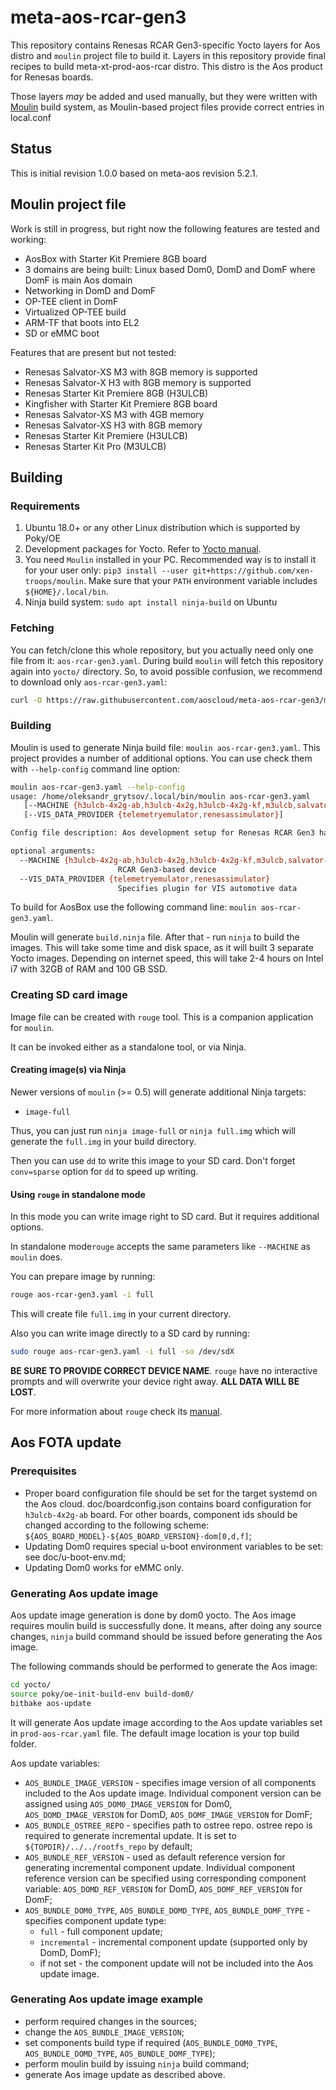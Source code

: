 # meta-aos-rcar-gen3

This repository contains Renesas RCAR Gen3-specific Yocto layers for
Aos distro and `moulin` project file to build it. Layers in this
repository provide final recipes to build meta-xt-prod-aos-rcar
distro. This distro is the Aos product for Renesas boards.

Those layers *may* be added and used manually, but they were written
with [Moulin](https://moulin.readthedocs.io/en/latest/) build system,
as Moulin-based project files provide correct entries in local.conf

## Status

This is initial revision 1.0.0 based on meta-aos revision 5.2.1.

## Moulin project file

Work is still in progress, but right now the following features are tested and working:

* AosBox with Starter Kit Premiere 8GB board
* 3 domains are being built: Linux based Dom0, DomD and DomF where DomF is main Aos domain
* Networking in DomD and DomF
* OP-TEE client in DomF
* Virtualized OP-TEE build
* ARM-TF that boots into EL2
* SD or eMMC boot

Features that are present but not tested:

* Renesas Salvator-XS M3 with 8GB memory is supported
* Renesas Salvator-X H3 with 8GB memory is supported
* Renesas Starter Kit Premiere 8GB (H3ULCB)
* Kingfisher with Starter Kit Premiere 8GB board
* Renesas Salvator-XS M3 with 4GB memory
* Renesas Salvator-XS H3 with 8GB memory
* Renesas Starter Kit Premiere (H3ULCB)
* Renesas Starter Kit Pro (M3ULCB)

## Building

### Requirements

1. Ubuntu 18.0+ or any other Linux distribution which is supported by Poky/OE
2. Development packages for Yocto. Refer to [Yocto
   manual](https://www.yoctoproject.org/docs/current/mega-manual/mega-manual.html#brief-build-system-packages).
3. You need `Moulin` installed in your PC. Recommended way is to
   install it for your user only: `pip3 install --user
   git+https://github.com/xen-troops/moulin`. Make sure that your
   `PATH` environment variable includes `${HOME}/.local/bin`.
4. Ninja build system: `sudo apt install ninja-build` on Ubuntu

### Fetching

You can fetch/clone this whole repository, but you actually need only
one file from it: `aos-rcar-gen3.yaml`. During build `moulin` will
fetch this repository again into `yocto/` directory. So, to avoid
possible confusion, we recommend to download only `aos-rcar-gen3.yaml`:

```sh
curl -O https://raw.githubusercontent.com/aoscloud/meta-aos-rcar-gen3/master/aos-rcar-gen3.yaml
```

### Building

Moulin is used to generate Ninja build file: `moulin aos-rcar-gen3.yaml`.
This project provides a number of additional options. You can use check them
with `--help-config` command line option:

```sh
moulin aos-rcar-gen3.yaml --help-config
usage: /home/oleksandr_grytsov/.local/bin/moulin aos-rcar-gen3.yaml
   [--MACHINE {h3ulcb-4x2g-ab,h3ulcb-4x2g,h3ulcb-4x2g-kf,m3ulcb,salvator-x-m3,salvator-xs-m3-2x4g,salvator-xs-h3,salvator-xs-h3-4x2g,salvator-x-h3-4x2g,salvator-x-h3}]
   [--VIS_DATA_PROVIDER {telemetryemulator,renesassimulator}]

Config file description: Aos development setup for Renesas RCAR Gen3 hardware

optional arguments:
  --MACHINE {h3ulcb-4x2g-ab,h3ulcb-4x2g,h3ulcb-4x2g-kf,m3ulcb,salvator-x-m3,salvator-xs-m3-2x4g,salvator-xs-h3,salvator-xs-h3-4x2g,salvator-x-h3-4x2g,salvator-x-h3}
                        RCAR Gen3-based device
  --VIS_DATA_PROVIDER {telemetryemulator,renesassimulator}
                        Specifies plugin for VIS automotive data
```

To build for AosBox use the following command line: `moulin aos-rcar-gen3.yaml`.

Moulin will generate `build.ninja` file. After that - run `ninja` to
build the images. This will take some time and disk space, as it will
built 3 separate Yocto images. Depending on internet speed, this will
take 2-4 hours on Intel i7 with 32GB of RAM and 100 GB SSD.

### Creating SD card image

Image file can be created with `rouge` tool. This is a companion
application for `moulin`.

It can be invoked either as a standalone tool, or via Ninja.

#### Creating image(s) via Ninja

Newer versions of `moulin` (>= 0.5) will generate additional Ninja targets:

* `image-full`

Thus, you can just run `ninja image-full` or `ninja full.img` which
will generate the `full.img` in your build directory.

Then you can use `dd` to write this image to your SD card. Don't
forget `conv=sparse` option for `dd` to speed up writing.

#### Using `rouge` in standalone mode

In this mode you can write image right to SD card. But it requires
additional options.

In standalone mode`rouge` accepts the same parameters like
`--MACHINE` as `moulin` does.

You can prepare image by running:

```sh
rouge aos-rcar-gen3.yaml -i full
```

This will create file `full.img` in your current directory.

Also you can write image directly to a SD card by running:

```sh
sudo rouge aos-rcar-gen3.yaml -i full -so /dev/sdX
```

**BE SURE TO PROVIDE CORRECT DEVICE NAME**. `rouge` have no
interactive prompts and will overwrite your device right away.
**ALL DATA WILL BE LOST**.

For more information about `rouge` check its
[manual](https://moulin.readthedocs.io/en/latest/rouge.html).

## Aos FOTA update

### Prerequisites

* Proper board configuration file should be set for the target systemd on the Aos cloud. doc/boardconfig.json contains
board configuration for `h3ulcb-4x2g-ab` board. For other boards, component ids should be changed according to the
following scheme: `${AOS_BOARD_MODEL}-${AOS_BOARD_VERSION}-dom[0,d,f]`;
* Updating Dom0 requires special u-boot environment variables to be set: see doc/u-boot-env.md;
* Updating Dom0 works for eMMC only.

### Generating Aos update image

Aos update image generation is done by dom0 yocto. The Aos image requires
moulin build is successfully done. It means, after doing any source changes,
`ninja` build command should be issued before generating the Aos image.

The following commands should be performed to generate the Aos image:

```sh
cd yocto/
source poky/oe-init-build-env build-dom0/
bitbake aos-update
```

It will generate Aos update image according to the Aos update variables set in
`prod-aos-rcar.yaml` file. The default image location is your top build
folder.

Aos update variables:

* `AOS_BUNDLE_IMAGE_VERSION` - specifies image version of all components included to
the Aos update image. Individual component version can be assigned using
`AOS_DOM0_IMAGE_VERSION` for Dom0, `AOS_DOMD_IMAGE_VERSION` for DomD, `AOS_DOMF_IMAGE_VERSION` for DomF;
* `AOS_BUNDLE_OSTREE_REPO` - specifies path to ostree repo. ostree repo is required to generate incremental update.
It is set to `${TOPDIR}/../../rootfs_repo` by default;
* `AOS_BUNDLE_REF_VERSION` - used as default reference version for generating
incremental component update. Individual component reference version can be
specified using corresponding component variable: `AOS_DOMD_REF_VERSION` for DomD, `AOS_DOMF_REF_VERSION` for DomF;
* `AOS_BUNDLE_DOM0_TYPE`, `AOS_BUNDLE_DOMD_TYPE`, `AOS_BUNDLE_DOMF_TYPE` - specifies component update type:
  * `full` - full component update;
  * `incremental` - incremental component update (supported only by DomD, DomF);
  * if not set - the component update will not be included into the Aos update
image.

### Generating Aos update image example

* perform required changes in the sources;
* change the `AOS_BUNDLE_IMAGE_VERSION`;
* set components build type if required (`AOS_BUNDLE_DOM0_TYPE`, `AOS_BUNDLE_DOMD_TYPE`, `AOS_BUNDLE_DOMF_TYPE`);
* perform moulin build by issuing `ninja` build command;
* generate Aos image update as described above.
